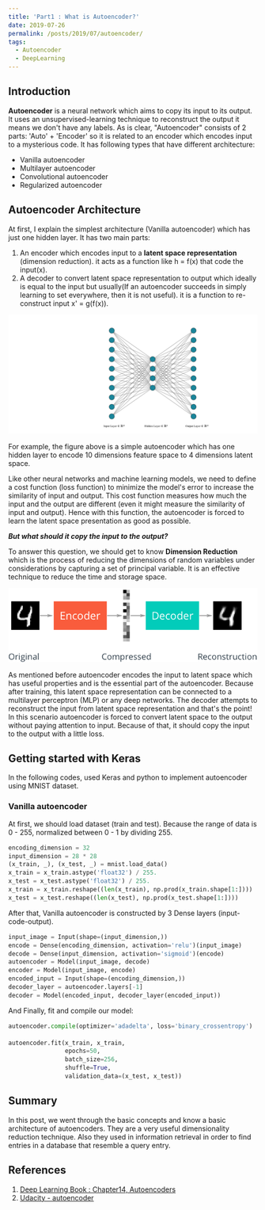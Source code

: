 ```yaml
---
title: 'Part1 : What is Autoencoder?'
date: 2019-07-26
permalink: /posts/2019/07/autoencoder/
tags:
  - Autoencoder
  - DeepLearning
---
```




## Introduction
**Autoencoder** is a neural network which aims to copy its input to its output. It uses an unsupervised-learning technique to reconstruct the output it means we don't have any labels. As is clear, "Autoencoder" consists of 2 parts: 'Auto' + 'Encoder' so it is related to an encoder which encodes input to a mysterious code. It has following types that have different architecture:
* Vanilla autoencoder
* Multilayer autoencoder
* Convolutional autoencoder
* Regularized autoencoder

## Autoencoder Architecture
At first, I explain the simplest architecture (Vanilla autoencoder) which has just one hidden layer. It has two main parts: 
1. An encoder which encodes input to a **latent space representation** (dimension reduction). it acts as a function like h = f(x) that code the input(x).
2. A decoder to convert latent space representation to output which ideally is equal to the input but usually(If an autoencoder succeeds in simply learning to set everywhere, then it is not useful). it is a function to re-construct input x' = g(f(x)).

![alt text](https://raw.githubusercontent.com/MhmDSmdi/mhmdsmdi.github.io/master/images/autoencoder.png)

For example, the figure above is a simple autoencoder which has one hidden layer to encode 10 dimensions feature space to 4 dimensions latent space.

Like other neural networks and machine learning models, we need to define a cost function (loss function) to minimize the model's error to increase the similarity of input and output. This cost function measures how much the input and the output are different (even it might measure the similarity of input and output). Hence with this function, the autoencoder is forced to learn the latent space presentation as good as possible.

***But what should it copy the input to the output?***

To answer this question, we should get to know **Dimension Reduction** which is the process of reducing the dimensions of random variables under considerations by capturing a set of principal variable. It is an effective technique to reduce the time and storage space.

![alt text](https://raw.githubusercontent.com/MhmDSmdi/mhmdsmdi.github.io/master/images/autoencoder_1.png)

As mentioned before autoencoder encodes the input to latent space which has useful properties and is the essential part of the autoencoder. Because after training, this latent space representation can be connected to a multilayer perceptron (MLP) or any deep networks. The decoder attempts to reconstruct the input from latent space representation and that's the point! In this scenario autoencoder is forced to convert latent space to the output without paying attention to input. Because of that, it should copy the input to the output with a little loss.

## Getting started with Keras
In the following codes, used Keras and python to implement autoencoder using MNIST dataset.

### Vanilla autoencoder
At first, we should load dataset (train and test). Because the range of data is 0 - 255, normalized between 0 - 1 by dividing 255.
``` python
encoding_dimension = 32
input_dimension = 28 * 28
(x_train, _), (x_test, _) = mnist.load_data()
x_train = x_train.astype('float32') / 255.
x_test = x_test.astype('float32') / 255.
x_train = x_train.reshape((len(x_train), np.prod(x_train.shape[1:])))
x_test = x_test.reshape((len(x_test), np.prod(x_test.shape[1:])))
```

After that, Vanilla autoencoder is constructed by 3 Dense layers (input-code-output).
``` python
input_image = Input(shape=(input_dimension,))
encode = Dense(encoding_dimension, activation='relu')(input_image)
decode = Dense(input_dimension, activation='sigmoid')(encode)
autoencoder = Model(input_image, decode)
encoder = Model(input_image, encode)
encoded_input = Input(shape=(encoding_dimension,))
decoder_layer = autoencoder.layers[-1]
decoder = Model(encoded_input, decoder_layer(encoded_input))
```
And Finally, fit and compile our model:
``` python
autoencoder.compile(optimizer='adadelta', loss='binary_crossentropy')

autoencoder.fit(x_train, x_train,
                epochs=50,
                batch_size=256,
                shuffle=True,
                validation_data=(x_test, x_test))
```

## Summary
In this post, we went through the basic concepts and know a basic architecture of autoencoders. They are a very useful dimensionality reduction technique. Also they used in information retrieval in order to find entries in a database that resemble a query entry.

## References
1) [Deep Learning Book : Chapter14, Autoencoders](https://www.deeplearningbook.org/contents/autoencoders.html)
2) [Udacity - autoencoder](https://github.com/udacity/deep-learning/tree/master/autoencoder)
